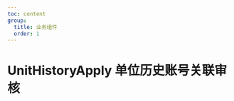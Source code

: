 ```yaml
---
toc: content
group:
  title: 业务组件
  order: 1
---
```


# UnitHistoryApply 单位历史账号关联审核

<code src="./demos/index.tsx"></code>
